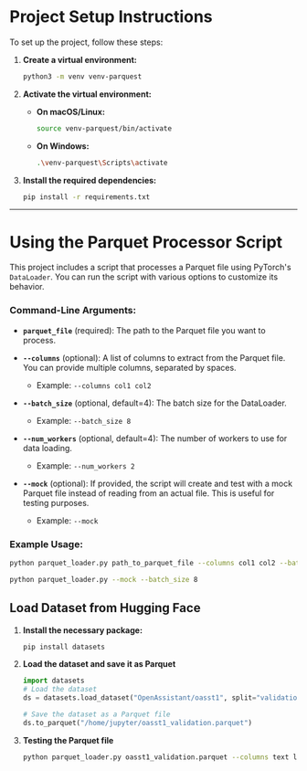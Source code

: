 # Project Setup Instructions

To set up the project, follow these steps:

1. **Create a virtual environment:**
    ```bash
    python3 -m venv venv-parquest
    ```

2. **Activate the virtual environment:**

    - **On macOS/Linux:**
        ```bash
        source venv-parquest/bin/activate
        ```

    - **On Windows:**
        ```bash
        .\venv-parquest\Scripts\activate
        ```

3. **Install the required dependencies:**
    ```bash
    pip install -r requirements.txt
    ```

---

# Using the Parquet Processor Script

This project includes a script that processes a Parquet file using PyTorch's `DataLoader`. You can run the script with various options to customize its behavior.

### Command-Line Arguments:

- **`parquet_file`** (required): The path to the Parquet file you want to process.
  
- **`--columns`** (optional): A list of columns to extract from the Parquet file. You can provide multiple columns, separated by spaces.
    - Example: `--columns col1 col2`

- **`--batch_size`** (optional, default=4): The batch size for the DataLoader.
    - Example: `--batch_size 8`

- **`--num_workers`** (optional, default=4): The number of workers to use for data loading.
    - Example: `--num_workers 2`

- **`--mock`** (optional): If provided, the script will create and test with a mock Parquet file instead of reading from an actual file. This is useful for testing purposes.
    - Example: `--mock`

### Example Usage:

```bash
python parquet_loader.py path_to_parquet_file --columns col1 col2 --batch_size 8 --num_workers 2
```

```bash
python parquet_loader.py --mock --batch_size 8
```

## Load Dataset from Hugging Face

1. **Install the necessary package:**
    ```bash
    pip install datasets
    ```
   
2. **Load the dataset and save it as Parquet**
    ```python
    import datasets
    # Load the dataset
    ds = datasets.load_dataset("OpenAssistant/oasst1", split="validation")
    
    # Save the dataset as a Parquet file
    ds.to_parquet("/home/jupyter/oasst1_validation.parquet")
    ```
   
3. **Testing the Parquet file**

    ```bash
    python parquet_loader.py oasst1_validation.parquet --columns text labels --batch_size 4 --num_workers 4
    ```


